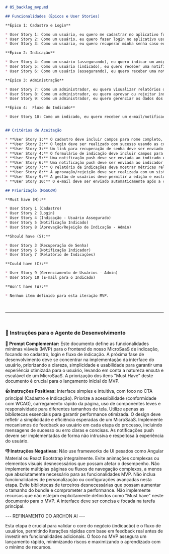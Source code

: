 ```markdown
# 05_backlog_mvp.md

## Funcionalidades (Épicos e User Stories)

**Épico 1: Cadastro e Login**

* User Story 1: Como um usuário, eu quero me cadastrar no aplicativo fornecendo minhas informações pessoais e criar uma conta, para que eu possa acessar os recursos do aplicativo.
* User Story 2: Como um usuário, eu quero fazer login no aplicativo usando meu nome de usuário e senha, para que eu possa acessar minha conta e informações.
* User Story 3: Como um usuário, eu quero recuperar minha senha caso eu a esqueça, para que eu possa continuar acessando minha conta.

**Épico 2: Indicação**

* User Story 4: Como um usuário (assegurando), eu quero indicar um amigo ou parente para o aplicativo, fornecendo seus dados de contato, para que ele possa receber um desconto e eu ganhe uma recompensa.
* User Story 5: Como um usuário (indicado), eu quero receber uma notificação push com informações sobre quem me indicou e os benefícios da indicação.
* User Story 6: Como um usuário (assegurando), eu quero receber uma notificação push confirmando que minha indicação foi aprovada e que o indicado recebeu um desconto.

**Épico 3: Administração**

* User Story 7: Como um administrador, eu quero visualizar relatórios de indicações, incluindo o número de indicações, aprovações e recompensas concedidas.
* User Story 8: Como um administrador, eu quero aprovar ou rejeitar indicações.
* User Story 9: Como um administrador, eu quero gerenciar os dados dos usuários, incluindo informações pessoais e histórico de indicações.

**Épico 4:  Fluxo do Indicado**

* User Story 10: Como um indicado, eu quero receber um e-mail/notificação após o cadastro, informando sobre o processo de aprovação da indicação.


## Critérios de Aceitação

* **User Story 1:** O cadastro deve incluir campos para nome completo, CPF, e-mail, telefone e senha. A senha deve atender a critérios de segurança (tamanho mínimo, caracteres especiais etc.).  Um e-mail de boas vindas deve ser enviado após o cadastro.
* **User Story 2:** O login deve ser realizado com sucesso usando as credenciais cadastradas.
* **User Story 3:** Um link para recuperação de senha deve ser enviado ao e-mail cadastrado.
* **User Story 4:** O formulário de indicação deve incluir campos para nome, CPF e telefone do indicado. Um e-mail de notificação de indicação deve ser enviado ao usuário.
* **User Story 5:** Uma notificação push deve ser enviada ao indicado contendo o nome do indicador e a oferta do desconto.
* **User Story 6:** Uma notificação push deve ser enviada ao indicador confirmando a aprovação da indicação.
* **User Story 7:** O relatório de indicações deve mostrar métricas relevantes em um dashboard claro e intuitivo.
* **User Story 8:** A aprovação/rejeição deve ser realizada com um sistema de controle de acesso e auditoria.
* **User Story 9:** A gestão de usuários deve permitir a edição e exclusão de perfis.
* **User Story 10:** O e-mail deve ser enviado automaticamente após a confirmação do cadastro e deve conter as informações de contato para dúvidas sobre o processo.

## Priorização (MoSCoW)

**Must have (M):**

* User Story 1 (Cadastro)
* User Story 2 (Login)
* User Story 4 (Indicação - Usuário Assegurado)
* User Story 5 (Notificação Indicado)
* User Story 8 (Aprovação/Rejeição de Indicação - Admin)

**Should have (S):**

* User Story 3 (Recuperação de Senha)
* User Story 6 (Notificação Indicador)
* User Story 7 (Relatório de Indicações)

**Could have (C):**

* User Story 9 (Gerenciamento de Usuários - Admin)
* User Story 10 (E-mail para o Indicado)

**Won't have (W):**

* Nenhum item definido para esta iteração MVP.

```

<br>
<hr>
<br>

### 🧠 Instruções para o Agente de Desenvolvimento

**📝 Prompt Complementar:**
Este documento define as funcionalidades mínimas viáveis (MVP) para o frontend do nosso MicroSaaS de indicação, focando no cadastro, login e fluxo de indicação.  A próxima fase de desenvolvimento deve se concentrar na implementação da interface do usuário, priorizando a clareza, simplicidade e usabilidade para garantir uma experiência otimizada para o usuário, levando em conta a natureza enxuta e escalável de um MicroSaaS. A priorização dos itens "Must Have" deste documento é crucial para o lançamento inicial do MVP.

**👍 Instruções Positivas:**
Interface simples e intuitiva, com foco no CTA principal (Cadastro e Indicação).  Priorize a acessibilidade (conformidade com WCAG), carregamento rápido da página, uso de componentes leves e responsividade para diferentes tamanhos de tela. Utilize apenas as bibliotecas essenciais para garantir performance otimizada.  O design deve refletir a simplicidade e eficiência esperadas de um MicroSaaS. Implemente mecanismos de feedback ao usuário em cada etapa do processo, incluindo mensagens de sucesso ou erro claras e concisas.  As notificações push devem ser implementadas de forma não intrusiva e respeitosa à experiência do usuário.

**👎 Instruções Negativas:**
Não use frameworks de UI pesados como Angular Material ou React Bootstrap integralmente.  Evite animações complexas ou elementos visuais desnecessários que possam afetar o desempenho.  Não implemente múltiplas páginas ou fluxos de navegação complexos, a menos que absolutamente necessário para as funcionalidades MVP.  Não inclua funcionalidades de personalização ou configurações avançadas nesta etapa.  Evite bibliotecas de terceiros desnecessárias que possam aumentar o tamanho do bundle e comprometer a performance.  Não implemente recursos que não estejam explicitamente definidos como "Must have" neste documento para o MVP.  A interface deve ser concisa e focada na tarefa principal.


--- REFINAMENTO DO ARCHON AI ---

Esta etapa é crucial para validar o core do negócio (indicacão) e o fluxo de usuários, permitindo iterações rápidas com base em feedback real antes de investir em funcionalidades adicionais.  O foco no MVP assegura um lançamento rápido, minimizando riscos e maximizando o aprendizado com o mínimo de recursos.

